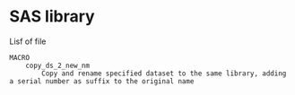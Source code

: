 # SAS library

Lisf of file

    MACRO
        copy_ds_2_new_nm
            Copy and rename specified dataset to the same library, adding a serial number as suffix to the original name
